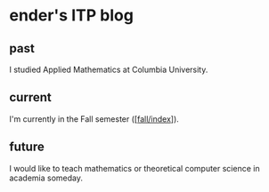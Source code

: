 # ender's ITP blog

## past
I studied Applied Mathematics at Columbia University.

## current
I'm currently in the Fall semester ([[fall/index]]).

## future
I would like to teach mathematics or theoretical computer science in academia someday.


[//begin]: # "Autogenerated link references for markdown compatibility"
[fall/index]: year/2024/fall/index.md "beginning a new semester"
[//end]: # "Autogenerated link references"
